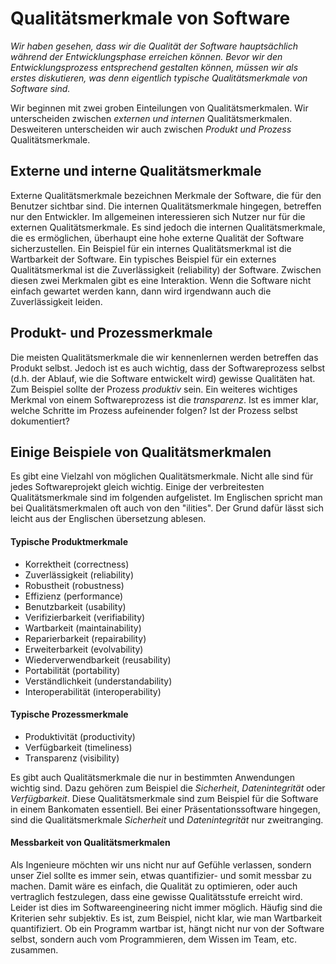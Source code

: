 # Qualitätsmerkmale von Software

*Wir haben gesehen, dass wir die Qualität der Software hauptsächlich während der Entwicklungsphase erreichen können. 
Bevor wir den Entwicklungsprozess entsprechend gestalten können, müssen wir als erstes diskutieren, was denn eigentlich 
typische Qualitätsmerkmale von Software sind.*


Wir beginnen mit zwei groben Einteilungen von Qualitätsmerkmalen. Wir unterscheiden zwischen 
*externen und internen* Qualitätsmerkmalen. Desweiteren unterscheiden wir auch zwischen *Produkt und Prozess* Qualitätsmerkmale. 

## Externe und interne Qualitätsmerkmale
Externe Qualitätsmerkmale bezeichnen Merkmale der Software, die für den Benutzer sichtbar sind. 
Die internen Qualitätsmerkmale hingegen, betreffen nur den Entwickler. 
Im allgemeinen interessieren sich Nutzer nur für die externen Qualitätsmerkmale. Es sind jedoch die internen Qualitätsmerkmale, die es ermöglichen, überhaupt eine hohe externe Qualität der Software sicherzustellen. Ein Beispiel für ein internes Qualitätsmerkmal ist die Wartbarkeit der Software. Ein typisches Beispiel für ein externes Qualitätsmerkmal ist die Zuverlässigkeit (reliability) der Software. Zwischen diesen zwei Merkmalen gibt es eine Interaktion. Wenn die Software nicht einfach gewartet werden kann, dann wird irgendwann auch die Zuverlässigkeit leiden. 

## Produkt- und Prozessmerkmale
Die meisten Qualitätsmerkmale die wir kennenlernen werden betreffen das Produkt selbst. Jedoch ist es auch wichtig, dass der Softwareprozess selbst (d.h. der Ablauf, wie die Software entwickelt wird) gewisse Qualitäten hat. Zum Beispiel sollte der Prozess *produktiv* sein. Ein weiteres wichtiges Merkmal von einem Softwareprozess ist die *transparenz*. Ist es immer klar, welche Schritte im Prozess aufeinender folgen? Ist der Prozess selbst dokumentiert? 

## Einige Beispiele von Qualitätsmerkmalen 
Es gibt eine Vielzahl von möglichen Qualitätsmerkmale. Nicht alle sind für jedes Softwareprojekt gleich wichtig. Einige der verbreitesten Qualitätsmerkmale sind im folgenden aufgelistet. Im Englischen spricht man bei Qualitätsmerkmalen oft auch von den "ilities". Der Grund dafür lässt sich leicht aus der Englischen übersetzung ablesen. 

#### Typische Produktmerkmale

* Korrektheit (correctness)
* Zuverlässigkeit (reliability)
* Robustheit (robustness)
* Effizienz (performance)
* Benutzbarkeit (usability)
* Verifizierbarkeit (verifiability) 
* Wartbarkeit (maintainability) 
* Reparierbarkeit (repairability) 
* Erweiterbarkeit (evolvability) 
* Wiederverwendbarkeit (reusability) 
* Portabilität (portability) 
* Verständlichkeit (understandability) 
* Interoperabilität (interoperability) 


#### Typische Prozessmerkmale

* Produktivität (productivity)
* Verfügbarkeit (timeliness)
* Transparenz (visibility)

Es gibt auch Qualitätsmerkmale die nur in bestimmten Anwendungen wichtig sind. Dazu gehören zum Beispiel die 
*Sicherheit*, *Datenintegrität* oder *Verfügbarkeit*. Diese Qualitätsmerkmale sind zum Beispiel für die Software in einem Bankomaten essentiell. 
Bei einer Präsentationssoftware hingegen, sind die Qualitätsmerkmale *Sicherheit* und *Datenintegrität* nur zweitranging.


#### Messbarkeit von Qualitätsmerkmalen 

Als Ingenieure möchten wir uns nicht nur auf Gefühle verlassen, sondern unser Ziel sollte es immer sein, etwas quantifizier- und somit messbar zu machen. 
Damit wäre es einfach, die Qualität zu optimieren, oder auch vertraglich festzulegen, dass eine gewisse Qualitätsstufe erreicht wird. 
Leider ist dies im Softwareengineering nicht immer möglich. Häufig sind die Kriterien sehr subjektiv. Es ist, zum Beispiel, nicht klar, wie man Wartbarkeit quantifiziert. Ob ein Programm wartbar ist, hängt nicht nur von der Software selbst, sondern auch vom Programmieren, dem Wissen im Team, etc. zusammen. 

